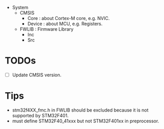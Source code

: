 - System
  - CMSIS
    - Core : about Cortex-M core, e.g. NVIC.
    - Device : about MCU, e.g. Registers.
  - FWLIB : Firmware Library
    - Inc
    - Src


# TODOs
- [ ] Update CMSIS version.

# Tips
- stm32f4XX_fmc.h in FWLIB should be excluded because it is not supported by STM32F401.
- must define STM32F40_41xxx but not STM32F401xx in preprocessor.